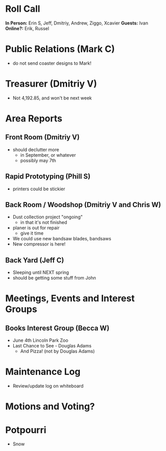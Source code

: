 # Roll Call
**In Person:** Erin S, Jeff, Dmitriy, Andrew, Ziggo, Xcavier
**Guests:** Ivan
**Online?:** Erik, Russel
# Public Relations (Mark C)
  - do not send coaster designs to Mark!
# Treasurer (Dmitriy V)
- Not 4,192.85, and won't be next week
# Area Reports
## Front Room (Dmitriy V)
- should declutter more
  - in September, or whatever
  - possibly may 7th
## Rapid Prototyping (Phill S)
- printers could be stickier
## Back Room / Woodshop (Dmitriy V and Chris W)
- Dust collection project "ongoing"
  - in that it's not finished
- planer is out for repair
  - give it time
- We could use new bandsaw blades, bandsaws
- New compressor is here!
## Back Yard (Jeff C)
- Sleeping until NEXT spring
- should be getting some stuff from John
# Meetings, Events and Interest Groups

## Books Interest Group (Becca W)
  - June 4th Lincoln Park Zoo
  - Last Chance to See - Douglas Adams
    - And Pizza! (not by Douglas Adams)
# Maintenance Log
- Review/update log on whiteboard
# Motions and Voting?

# Potpourri
- Snow
